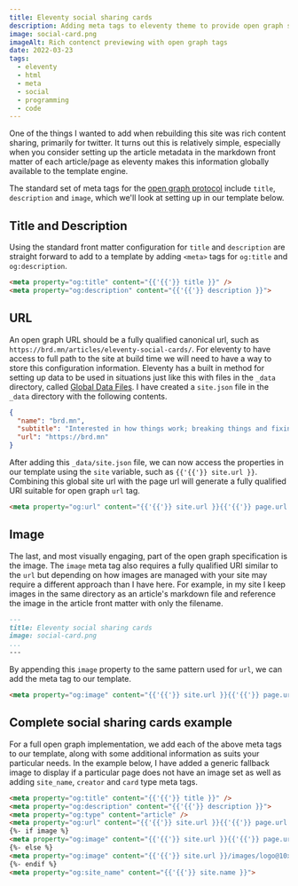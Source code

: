 ```yaml
---
title: Eleventy social sharing cards
description: Adding meta tags to eleventy theme to provide open graph social sharing cards functionality
image: social-card.png
imageAlt: Rich contenct previewing with open graph tags
date: 2022-03-23
tags:
  - eleventy
  - html
  - meta
  - social
  - programming
  - code
---
```


One of the things I wanted to add when rebuilding this site was rich content sharing, primarily for twitter.
It turns out this is relatively simple, especially when you consider setting up the article metadata in the markdown front matter of each article/page as eleventy makes this information globally available to the template engine.

The standard set of meta tags for the [open graph protocol](https://ogp.me/) include `title`, `description` and `image`, which we'll look at setting up in our template below.

## Title and Description

Using the standard front matter configuration for `title` and `description` are straight forward to add to a template by adding `<meta>` tags for `og:title` and `og:description`.

```html
<meta property="og:title" content="{{'{{'}} title }}" />
<meta property="og:description" content="{{'{{'}} description }}">
```

## URL

An open graph URL should be a fully qualified canonical url, such as `https://brd.mn/articles/eleventy-social-cards/`. For eleventy to have access to full path to the site at build time we will need to have a way to store this configuration information. Eleventy has a built in method for setting up data to be used in situations just like this with files in the `_data` directory, called [Global Data Files](https://www.11ty.dev/docs/data-global/). I have created a `site.json` file in the `_data` directory with the following contents.

```json
{
  "name": "brd.mn",
  "subtitle": "Interested in how things work; breaking things and fixing things",
  "url": "https://brd.mn"
}
```

After adding this `_data/site.json` file, we can now access the properties in our template using the `site` variable, such as `{{'{{'}} site.url }}`. Combining this global site url with the page url will generate a fully qualified URI suitable for open graph `url` tag.

```html
<meta property="og:url" content="{{'{{'}} site.url }}{{'{{'}} page.url }}" />
```

## Image

The last, and most visually engaging, part of the open graph specification is the image. The `image` meta tag also requires a fully qualified URI similar to the `url` but depending on how images are managed with your site may require a different approach than I have here. For example, in my site I keep images in the same directory as an article's markdown file and reference the image in the article front matter with only the filename.

```markdown
---
title: Eleventy social sharing cards
image: social-card.png
...
---
```

By appending this `image` property to the same pattern used for `url`, we can add the meta tag to our template.

```html
<meta property="og:image" content="{{'{{'}} site.url }}{{'{{'}} page.url }}{{'{{'}} image }}" />
```

## Complete social sharing cards example

For a full open graph implementation, we add each of the above meta tags to our template, along with some additional information as suits your particular needs. In the example below, I have added a generic fallback image to display if a particular page does not have an image set as well as adding `site_name`, `creator` and `card` type meta tags.

```html
<meta property="og:title" content="{{'{{'}} title }}" />
<meta property="og:description" content="{{'{{'}} description }}">
<meta property="og:type" content="article" />
<meta property="og:url" content="{{'{{'}} site.url }}{{'{{'}} page.url }}" />
{%- if image %}
<meta property="og:image" content="{{'{{'}} site.url }}{{'{{'}} page.url }}{{'{{'}} image }}" />
{%- else %}
<meta property="og:image" content="{{'{{'}} site.url }}/images/logo@10x.webp" />
{%- endif %}
<meta property="og:site_name" content="{{'{{'}} site.name }}">
```